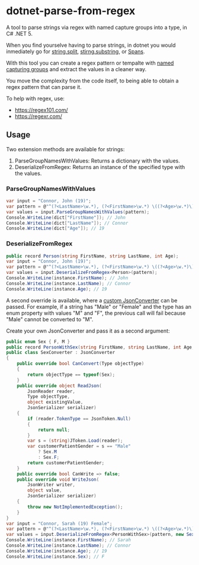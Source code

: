 # dotnet-parse-from-regex
A tool to parse strings via regex with named capture groups into a type, in C# .NET 5.

When you find yourselve having to parse strings, in dotnet you would inmediately go for [string.split](https://docs.microsoft.com/en-us/dotnet/api/system.string.split?view=net-5.0), [stirng.substring](https://docs.microsoft.com/en-us/dotnet/api/system.string.substring?view=net-5.0), or [Spans](https://docs.microsoft.com/en-us/dotnet/api/system.readonlyspan-1?view=net-5.0).

With this tool you can create a regex pattern or tempalte with [named capturing groups](https://www.regular-expressions.info/named.html) and extract the values in a cleaner way.

You move the complexity from the code itself, to being able to obtain a regex pattern that can parse it.

To help with regex, use:
- https://regex101.com/
- https://regexr.com/
## Usage
Two extension methods are available for strings:

1. ParseGroupNamesWithValues: Returns a dictionary with the values.
2. DeserializeFromRegex: Returns an instance of the specified type with the values.
### ParseGroupNamesWithValues

```csharp
var input = "Connor, John (19)";
var pattern = @"^(?<LastName>\w.*), (?<FirstName>\w.*) \((?<Age>\w.*)\)";
var values = input.ParseGroupNamesWithValues(pattern);
Console.WriteLine(dict["FirstName"]); // John
Console.WriteLine(dict["LastName"]); // Connor
Console.WriteLine(dict["Age"]); // 19
```

### DeserializeFromRegex
```csharp
public record Person(string FirstName, string LastName, int Age);
var input = "Connor, John (19)";
var pattern = @"^(?<LastName>\w.*), (?<FirstName>\w.*) \((?<Age>\w.*)\)";
var values = input.DeserializeFromRegex<Person>(pattern);
Console.WriteLine(instance.FirstName); // John
Console.WriteLine(instance.LastName); // Connor
Console.WriteLine(instance.Age); // 19
```

A second override is available, where a [custom JsonConverter](https://www.newtonsoft.com/json/help/html/CustomJsonConverter.htm) can be passed. For example, if a string has "Male" or "Female" and the type has an enum property with values "M" and "F", the previous call will fail because "Male" cannot be converted to "M".

Create your own JsonConverter and pass it as a second argument:

```csharp
public enum Sex { F, M }
public record PersonWithSex(string FirstName, string LastName, int Age, Sex Sex);
public class SexConverter : JsonConverter
{
    public override bool CanConvert(Type objectType)
    {
        return objectType == typeof(Sex);
    }
    public override object ReadJson(
        JsonReader reader,
        Type objectType,
        object existingValue,
        JsonSerializer serializer)
    {
        if (reader.TokenType == JsonToken.Null)
        {
            return null;
        }
        var s = (string)JToken.Load(reader);
        var customerPatientGender = s == "Male"
            ? Sex.M
            : Sex.F;
        return customerPatientGender;
    }
    public override bool CanWrite => false;
    public override void WriteJson(
        JsonWriter writer,
        object value,
        JsonSerializer serializer)
    {
        throw new NotImplementedException();
    }
}
var input = "Connor, Sarah (19) Female";
var pattern = @"^(?<LastName>\w.*), (?<FirstName>\w.*) \((?<Age>\w.*)\) (?<Sex>\w.*)";
var values = input.DeserializeFromRegex<PersonWithSex>(pattern, new SexConverter());
Console.WriteLine(instance.FirstName); // Sarah
Console.WriteLine(instance.LastName); // Connor
Console.WriteLine(instance.Age); // 19
Console.WriteLine(instance.Sex); // F
```